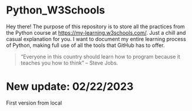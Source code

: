 # Python_W3Schools
Hey there! The purpose of this repository is to store all the practices from the Python course at https://my-learning.w3schools.com/. Just a chill and casual explanation for you.
I want to document my entire learning process of Python, making full use of all the tools that GitHub has to offer.

> “Everyone in this country should learn how to program because it teaches you how to think”
> – Steve Jobs.

# New update: 02/22/2023
First version from local
